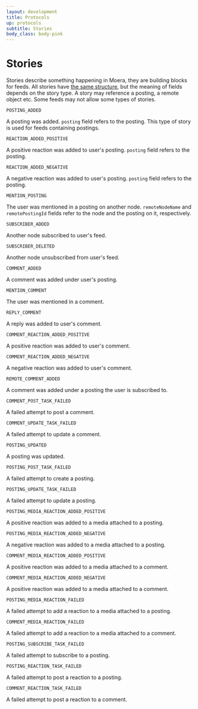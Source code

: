 ```yaml
---
layout: development
title: Protocols
up: protocols
subtitle: Stories
body_class: body-pink
---
```


# Stories
Stories describe something happening in Moera, they are building blocks
for feeds. All stories have
[the same structure](node-api.html#StoryInfo)<!-- @IGNORE PREVIOUS: anchor -->,
but the meaning of fields depends on the story type. A story may
reference a posting, a remote object etc. Some feeds may not allow some
types of stories.

`POSTING_ADDED`

A posting was added. `posting` field refers to the posting. This type of
story is used for feeds containing postings.

`REACTION_ADDED_POSITIVE`

A positive reaction was added to user's posting. `posting` field refers
to the posting.

`REACTION_ADDED_NEGATIVE`

A negative reaction was added to user's posting. `posting` field refers
to the posting.

`MENTION_POSTING`

The user was mentioned in a posting on another node. `remoteNodeName`
and `remotePostingId` fields refer to the node and the posting on it,
respectively.

`SUBSCRIBER_ADDED`

Another node subscribed to user's feed.

`SUBSCRIBER_DELETED`

Another node unsubscribed from user's feed.

`COMMENT_ADDED`

A comment was added under user's posting.

`MENTION_COMMENT`

The user was mentioned in a comment.

`REPLY_COMMENT`

A reply was added to user's comment.

`COMMENT_REACTION_ADDED_POSITIVE`

A positive reaction was added to user's comment.

`COMMENT_REACTION_ADDED_NEGATIVE`

A negative reaction was added to user's comment.

`REMOTE_COMMENT_ADDED`

A comment was added under a posting the user is subscribed to.

`COMMENT_POST_TASK_FAILED`

A failed attempt to post a comment.

`COMMENT_UPDATE_TASK_FAILED`

A failed attempt to update a comment.

`POSTING_UPDATED`

A posting was updated.

`POSTING_POST_TASK_FAILED`

A failed attempt to create a posting.

`POSTING_UPDATE_TASK_FAILED`

A failed attempt to update a posting.

`POSTING_MEDIA_REACTION_ADDED_POSITIVE`

A positive reaction was added to a media attached to a posting.

`POSTING_MEDIA_REACTION_ADDED_NEGATIVE`

A negative reaction was added to a media attached to a posting.

`COMMENT_MEDIA_REACTION_ADDED_POSITIVE`

A positive reaction was added to a media attached to a comment.

`COMMENT_MEDIA_REACTION_ADDED_NEGATIVE`

A positive reaction was added to a media attached to a comment.

`POSTING_MEDIA_REACTION_FAILED`

A failed attempt to add a reaction to a media attached to a posting.

`COMMENT_MEDIA_REACTION_FAILED`

A failed attempt to add a reaction to a media attached to a comment.

`POSTING_SUBSCRIBE_TASK_FAILED`

A failed attempt to subscribe to a posting.

`POSTING_REACTION_TASK_FAILED`

A failed attempt to post a reaction to a posting.

`COMMENT_REACTION_TASK_FAILED`

A failed attempt to post a reaction to a comment.
